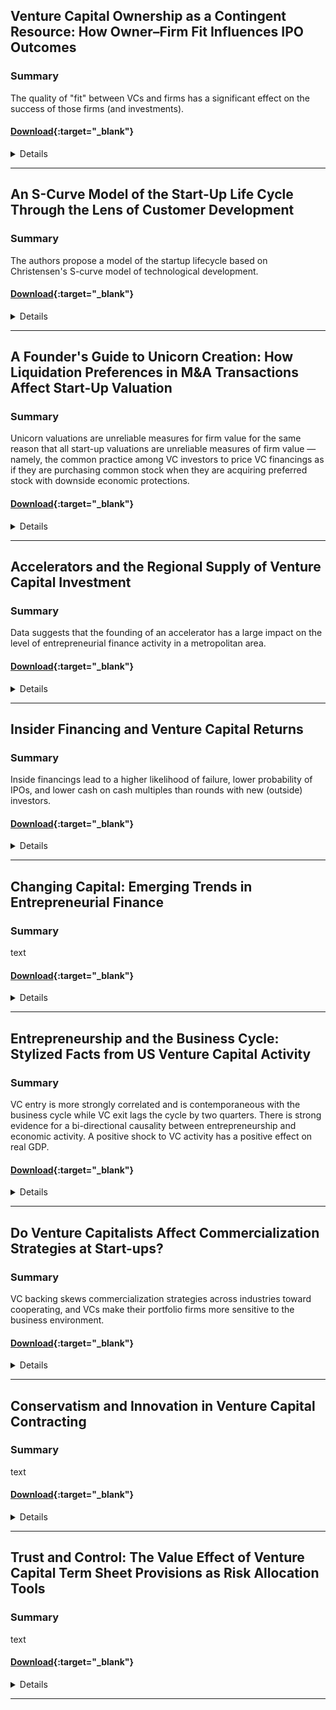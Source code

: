 ## Venture Capital Ownership as a Contingent Resource: How Owner–Firm Fit Influences IPO Outcomes


### Summary

The quality of "fit" between VCs and firms has a significant effect on the success of those firms (and investments).

#### [Download](http://amj.aom.org/content/59/3/930.abstract){:target="_blank"}


<details> <div markdown="1">

### Academy of Management Journal, 2016

### Authors
* Razvan Lungeanu - Pennsylvania State University
* Edward J. Zajac - Northwestern University


### Abstract

> This study seeks to contribute to the literature on corporate ownership and firm performance by advancing an expertise-based perspective that views owners as a contingent resource. Specifically, we propose that heterogeneous prior experiences of corporate owners creates identifiable and evolving differences in owner expertise, and that these differences in expertise, when matched appropriately to firms’ specific and changing strategic needs, will be a source of value over the life cycle of a firm. We draw from the venture capital (VC) context to identify ex ante the meaningful differences in owner expertise, as well as the firm-specific situations in which we believe a fit or misfit would exist between VC owners and these private firms. We test and find support for our predictions regarding the performance benefits of well-matched owners and firms using an extensive longitudinal dataset of the population of U.S. private firms seeking to go public from 1997 to 2004, and their VC owners. We discuss the implications of our approach as they relate to future research opportunities across the corporate governance, strategy, and entrepreneurship literatures.
</div> </details>

---

## An S-Curve Model of the Start-Up Life Cycle Through the Lens of Customer Development

### Summary

The authors propose a model of the startup lifecycle based on Christensen's S-curve model of technological development.

#### [Download](http://www.iijournals.com/doi/abs/10.3905/jpe.2015.18.2.023){:target="_blank"}


<details> <div markdown="1">

### The Journal of Private Equity, 2015

### Authors
* Jeffrey Overall - Ryerson University
* Sean Wise - Ryerson University


### Abstract

> Using the S-curve model of entrepreneurship, start-up funding, and customer development as a theoretical foundation, researchers can go in several directions. First, they can take a case study approach by investigating young start-ups and, using their financial statements, plotting performance longitudinally. Next, qualitative assessments can be done to understand potential risks that occur at each phase. Third, researchers can develop a greater understanding of the antecedents of early problems and what corrective actions can be implemented to curb the onset of trouble. Finally, large-scale quantitative assessments can be conducted to understand whether certain control variables, such as industry, culture, level of industrial development of the country, and experience of the entrepreneurs, can influence the stages in the S-curve model of entrepreneurship, start-up funding, and customer development.
</div> </details>

---

## A Founder's Guide to Unicorn Creation: How Liquidation Preferences in M&A Transactions Affect Start-Up Valuation

### Summary

Unicorn valuations are unreliable measures for firm value for the same reason that all start-up valuations are unreliable measures of firm value — namely, the common practice among VC investors to price VC financings as if they are purchasing common stock when they are acquiring preferred stock with downside economic protections.

#### [Download](https://papers.ssrn.com/sol3/papers.cfm?abstract_id=2664236){:target="_blank"}


<details> <div markdown="1">

### Research Handbook on Mergers and Acquisitions (Davidoff-Solomon & Hill, eds.), Forthcoming 

### Authors
* Robert P. Bartlett III - University of California, Berkeley


### Abstract

> This chapter, written for a Research Handbook on Mergers and Acquisitions (Davidoff-Solomon & Hill, eds.), investigates the widespread claim that the billion dollar valuations of “unicorn” start-ups are unreliable because of the manner in which founders bargain for these valuations with their venture capital (VC) investors. In particular, unicorn skeptics posit that VC investors agree to use these valuations in exchange for receiving enhanced preferred stock preferences, particularly enhanced liquidation preferences that are payable on a sale of the company. 

By examining how liquidation preferences affect expected returns of founders and VC investors, this chapter argues that unicorn valuations are indeed unreliable measures of firm value but not for the reasons suggested by unicorn skeptics. While offering enhanced liquidation preferences to an investor can overcome the reduction in expected returns caused by financing a firm at a higher valuation, doing so will generally be more detrimental to a founder’s expected returns than financing the company at a lower valuation using a conventional liquidation preference. Rather, this chapter argues that unicorn valuations are unreliable measures for firm value for the same reason that all start-up valuations are unreliable measures of firm value — namely, the common practice among VC investors to price VC financings as if they are purchasing common stock when they are acquiring preferred stock with downside economic protections. As a result of this practice, the reported valuations of unicorns and non-unicorns alike can be significantly higher than the enterprise value an investor is implicitly placing on a firm when financing it. For founders and prior stockholders, this insight has important implications for understanding the effective enterprise value being used in a financing and avoiding unintended dilution.
</div> </details>

---

## Accelerators and the Regional Supply of Venture Capital Investment


### Summary

Data suggests that the founding of an accelerator has a large impact on the level of entrepreneurial finance activity in a metropolitan area.

#### [Download](https://papers.ssrn.com/sol3/papers.cfm?abstract_id=2518668){:target="_blank"}


<details> <div markdown="1">

### Working paper

### Authors
* Daniel C. Fehder - MIT
* Yael V. Hochberg - NBER; Rice University


### Abstract

> Recent years have seen the rapid emergence of a new type of program aimed at seeding startup companies. These programs, often referred to as accelerators, differ from previously known seed-stage institutions such as incubators and angel groups. While proliferation of such accelerators is evident, evidence on efficacy and role of these programs is scant. Nonetheless, local governments and founders of such programs often cite the motivation for their establishment and funding as the desire to transform their local economies through the establishment of a startup technology cluster in their region. In this paper, we attempt to assess the impact that such programs can have on the entrepreneurial ecosystem of the regions in which they are established, by exploring the effects of accelerators on the availability and provision of seed and early stage venture capital funding in the local region.
</div> </details>

---


## Insider Financing and Venture Capital Returns

### Summary

Inside financings lead to a higher likelihood of failure, lower probability of IPOs, and lower cash on cash multiples than rounds with new (outside) investors.

#### [Download](https://papers.ssrn.com/sol3/papers.cfm?abstract_id=2849681##){:target="_blank"}


<details> <div markdown="1">

### Stanford University Graduate School of Business Research Paper No. 16-45 

### Authors
* Michael Ewens - California Institute of Technology
* Matthew Rhodes-Kropf - Harvard Business School; NBER
* Ilya A. Strebulaev - Stanford University; NBER


### Abstract

> Staged financing of venture capital-backed firms is valuable to both investors and entrepreneurs, but comes with a potential cost: hold-up. With asymmetric information and strong control rights, financial intermediaries may earn rents on their inside knowledge. We find that environments where insiders have the significant potential to hold-up the entrepreneur -- financings where only previous investors participate -- have predictable outcomes and returns. However, in contrast to predictions from the theory of hold-up, we show that these inside financings lead to a higher likelihood of failure, lower probability of IPOs, and lower cash on cash multiples than rounds with new (outside) investors. Inside financings also appear to be negative NPV, suggesting that investors make inefficient continuation decisions. We propose a novel alternative and show how the findings are consistent with a manifestation of an agency problem driven by changing opportunity costs over the VC fund life-cycle.
</div> </details>

---


## Changing Capital: Emerging Trends in Entrepreneurial Finance


### Summary

text

#### [Download](https://papers.ssrn.com/sol3/papers.cfm?abstract_id=2859883){:target="_blank"}


<details> <div markdown="1">

### Kauffman Foundation

### Authors
* Ewing Marion - Kauffman Foundation 


### Abstract

> Capital is obviously vital to entrepreneurs, and the sources and types of capital available to them are changing. The gaps that exist between investors and entrepreneurs have narrowed due to networks created by new technologies. Easier communication has created new ways for investors to aggregate and deploy capital. Furthermore, the transaction costs of capital formation are falling rapidly, as evidenced by the growth of phenomena such as crowdfunding, online angel syndicates, online lending, and new venture funds operating beyond traditional hubs and with novel investing goals.

The Kauffman Foundation seeks to provide improved data and analysis about trends in entrepreneurial capital formation so that we can encourage efforts to enhance the success rates of entrepreneurs everywhere. This report examines current developments in the field, draws out some broad trends, and considers their implications for entrepreneurs. 

Data collection was carried out across several parts of the emerging capital landscape. Fourteen interviews were completed with experts across venture capital (VC), angel, crowdfunding, microfinance, and others involved with new financial technologies and products. Datasets and key industry publications were analyzed for venture capital (National Venture Capital Association and Thomson Reuters), angel syndicate investments (Angel Capital Association, Angel Resource Institute, Halo, and Pitchbook), angel investors (Center for Venture Research), and crowdfunding (Equity crowdfunding portals, Crowdnetic, and Kickstarter). More information on methodology and the datasets used can be made available upon request.
</div> </details>

---


## Entrepreneurship and the Business Cycle: Stylized Facts from US Venture Capital Activity


### Summary

VC entry is more strongly correlated and is contemporaneous with the business cycle while VC exit lags the cycle by two quarters. There is strong evidence for a bi-directional causality between entrepreneurship and economic activity. A positive shock to VC activity has a positive effect on real GDP.

#### [Download](https://papers.ssrn.com/sol3/papers.cfm?abstract_id=2796458){:target="_blank"}


<details> <div markdown="1">

### Carleton Economic Papers

### Authors
* Hashmat U Khan - Carleton University
* Pythagoras Petratos - University of Oxford, Said Business School


### Abstract

> We consider US Venture Capital (VC) activity as a measure of entrepreneurship and study its relationship with the business cycle. This measure addresses some biases in alternative measures such as self-employment and business ownership that have been considered in previous literature. Despite the well-known volatility in VC activity, it remains an important source of funding for entrepreneurs engaging in innovative business creation. We document key stylized facts for VC entry (seed and start-up stage) and VC exit (late stage) at the aggregate and sectoral level. VC entry is more strongly correlated and is contemporaneous with the business cycle while VC exit lags the cycle by two quarters. There is strong evidence for a bi-directional causality between entrepreneurship and economic activity. A positive shock to VC activity has a positive effect on real GDP. Our findings can help inform policies designed to support entrepreneurship.


</div> </details>

---


## Do Venture Capitalists Affect Commercialization Strategies at Start-ups?

### Summary

VC backing skews commercialization strategies across industries toward cooperating, and VCs make their portfolio firms more sensitive to the business environment.

#### [Download](https://www.files.ethz.ch/isn/29335/globalization%202000-006.pdf){:target="_blank"}


<details> <div markdown="1">

### MIT IPC Globalization Working Paper 00-006

### Authors
* David Hsu - MIT


### Abstract

> I empirically study the effect of venture capital (VC) on product development and commercialization strategy of start-up organizations. In doing so, I segment entrant commercialization strategies into two camps according to competitive effect: to
“cooperate” is to license-out technology or be acquired, while to “compete” is to develop technology independently. Building on the work of Gans, Hsu, and Stern (2000) on the drivers of entrant commercialization strategy, this paper examines the direct and indirect effects of VC on product development and competition. I start with two important determinants of start-up commercialization strategy: (1) the entrant’s relative investment cost of acquiring and controlling complementary assets needed to successfully commercialize its innovation, and (2) the entrant’s ability to effectively protect its intellectual property. I then test a novel sample of 118 technology-based projects divided almost evenly between two mechanisms of entrepreneurial finance. These two mechanisms differ in institutional detail in ways that allow a quasi-experiment of the
effect of VC on start-up commercialization strategy. The U.S. Small Business Innovative Research (SBIR) program provides a grant to R&D without taking equity in a start-up or changing the corporate governance of project development. In contrast, VCs take an equity stake and participate in corporate governance in exchange for capital. Neither of these financing mechanisms, however, alters the underlying complementary asset or intellectual property regime associated with the project. Two main findings about the commercialization strategy and product market effects of venture capital emerge: (1) VC backing skews commercialization strategies across industries toward cooperating, and (2) VCs make their portfolio firms more sensitive to the business environment.
</div> </details>

---


## Conservatism and Innovation in Venture Capital Contracting 

### Summary

text

#### [Download](https://www.cambridge.org/core/journals/european-business-organization-law-review-ebor/article/div-classtitleconservatism-and-innovation-in-venture-capital-contractingdiv/CD7B41F711EC2D6787900988643B3D43){:target="_blank"}


<details> <div markdown="1">

### European Business Organization Law Review, 2014

### Authors
* Joseph A. McCahery - Tilburg Law School
* Erik P.M. Vermeulen - Tilburg Law School


### Abstract

> We conjecture that venture capitalists and their investors often fall prey to what is known as ‘collective conservatism’. We investigate this conjecture by analysing boilerplate provisions in limited partnership agreements. When investors accept suboptimal boilerplate provisions it is not because they believe that the standardised terms and conditions sufficiently align the interests of investors and fund managers, but merely because they think their peers, including their competitors, prefer to include them in the limited partnership agreement. We find that the financial crisis has facilitated some notable deviations in the boilerplate provisions that are designed to facilitate the return of confidence in the venture capital industry. We argue that a gradual shift may be taking place towards more investor-favourable limited partnership agreements or separate account and pledge fund arrangements. These shifts — which do not lead to significant changes in limited partnership agreements — appear to be particularly effective for bigger funds that increasingly focus on later-stage investments. We show that early-stage funds are more inclined to enter into innovative collaborative agreements. Collaborative agreements differ from traditional limited partnership agreements in that they focus less on curtailing principal-agent problems and more on joint development and value creation.

</div> </details>

---

## Trust and Control: The Value Effect of Venture Capital Term Sheet Provisions as Risk Allocation Tools

### Summary

text

#### [Download](http://repository.law.umich.edu/cgi/viewcontent.cgi?article=1031&context=mbelr){:target="_blank"}


<details> <div markdown="1">

### Michigan Business & Entrepreneurial Law Review, 2015

### Authors
* Jason M. Gordon - Georgia Gwinnett College School of Business
* David Orozco - Florida State University College of Business


### Abstract

> The parties to a venture funding agreement are in a state of coopetition. The parties account for perceived risk in the entrepreneur-investor relationship through varying levels of control demanded from and trust afforded to the other party. The level of risk perceived by each party may differ along individual aspects of the prospective equity deal. The provisions of the term sheet delineate the subjective risk perceptions of each party to the transaction by allocating control or trusting a party with decision-making rights. When negotiating term sheet provisions, a party should seek to understand and recognize the risk perceived by the other party and attempt to afford the level of control or trust necessary to achieve a relational agreement that provides the greatest value for the parties collectively. An optimal allocation of control and trust adequately captures the perceived risk of each party, promotes cooperation between the parties, and ultimately facilitates the performance of the business venture. Understanding the subjective risk perceptions of each party to the investment transaction will facilitate the objective of negotiating a term sheet that maximizes the value created for all parties.
</div> </details>

---

